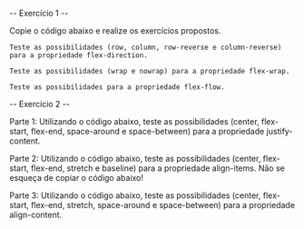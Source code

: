 -- Exercício 1 --

Copie o código abaixo e realize os exercícios propostos.



    Teste as possibilidades (row, column, row-reverse e column-reverse) para a propriedade flex-direction.

    Teste as possibilidades (wrap e nowrap) para a propriedade flex-wrap.

    Teste as possibilidades para a propriedade flex-flow.



-- Exercício 2 --

Parte 1: Utilizando o código abaixo, teste as possibilidades (center, flex-start, flex-end, space-around e space-between) para a propriedade justify-content.

Parte 2: Utilizando o código abaixo, teste as possibilidades (center, flex-start, flex-end, stretch e baseline) para a propriedade align-items. Não se esqueça de copiar o código abaixo!

Parte 3: Utilizando o código abaixo, teste as possibilidades (center, flex-start, flex-end, stretch, space-around e space-between) para a propriedade align-content.



